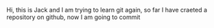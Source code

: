   Hi, this is Jack and I am trying to learn git again, so far I have craeted a repository on github, now I am going to commit 
  
  
